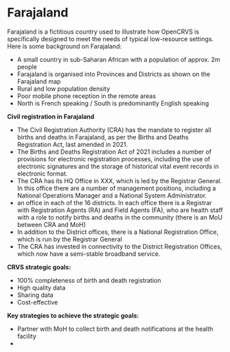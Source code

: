# Farajaland

Farajaland is a fictitious country used to illustrate how OpenCRVS is specifically designed to meet the needs of typical low-resource settings. Here is some background on Farajaland:

* A small country in sub-Saharan African with a population of approx. 2m people
* Farajaland is organised into Provinces and Districts as shown on the Farajaland map
* Rural and low population density
* Poor mobile phone reception in the remote areas
* North is French speaking / South is predominantly English speaking

**Civil registration in Farajaland**

* The Civil Registration Authority (CRA) has the mandate to register all births and deaths in Farajaland, as per the Births and Deaths Registration Act, last amended in 2021.
* The Births and Deaths Registration Act of 2021 includes a number of provisions for electronic registration processes, including the use of electronic signatures and the storage of historical vital event records in electronic format.
* The CRA has its HQ Office in XXX, which is led by the Registrar General. In this office there are a number of management positions, including a National Operations Manager and a National System Administrator.&#x20;
* an office in each of the 16 districts. In each office there is a Registrar with Registration Agents (RA) and Field Agents (FA), who are health staff with a role to notify births and deaths in the community (there is an MoU between CRA and MoH)
* In addition to the District offices, there is a National Registration Office, which is run by the Registrar General
* The CRA has invested in connectivity to the District Registration Offices, which now have a semi-stable broadband service.

**CRVS strategic goals:**

* 100% completeness of birth and death registration
* High quality data
* Sharing data
* Cost-effective

**Key strategies to achieve the strategic goals:**

* Partner with MoH to collect birth and death notifications at the health facility
*
